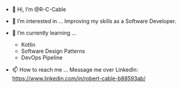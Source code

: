 - 👋 Hi, I’m @R-C-Cable
- 👀 I’m interested in ...
  Improving my skills as a Software Developer.
  
- 🌱 I’m currently learning ...
  -  Kotlin
  -  Software Design Patterns
  -  DevOps Pipeline

- 📫 How to reach me ...
  Message me over LinkedIn:
  https://www.linkedin.com/in/robert-cable-b88593ab/
  
<!---
R-C-Cable/R-C-Cable is a ✨ special ✨ repository because its `README.md` (this file) appears on your GitHub profile.
You can click the Preview link to take a look at your changes.
--->
